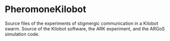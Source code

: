 # PheromoneKilobot
Source files of the experiments of stigmergic communication in a Kilobot swarm. Source of the Kilobot software, the ARK experiment, and the ARGoS simulation code.
